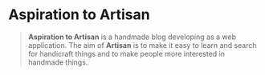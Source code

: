 # Aspiration to Artisan
>**Aspiration to Artisan** is a handmade blog developing as a web application. The aim of **Artisan** is to make it easy to learn and search for handicraft things and to make people more interested in handmade things.
